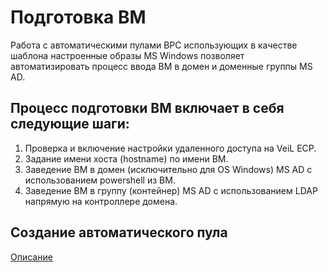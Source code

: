 # Подготовка ВМ

Работа с автоматическими пулами ВРС использующих в качестве шаблона настроенные образы MS Windows позволяет
автоматизировать процесс ввода ВМ в домен и доменные группы MS AD.

## Процесс подготовки ВМ включает в себя следующие шаги:
1. Проверка и включение настройки удаленного доступа на VeiL ECP.
1. Задание имени хоста (hostname) по имени ВМ.
1. Заведение ВМ в домен (исключительно для OS Windows) MS AD с использованием powershell из ВМ.
1. Заведение ВМ в группу (контейнер) MS AD с использованием LDAP напрямую на контроллере домена.

## Создание автоматического пула
[Описание](../pools/automated_pool_v3.md)
